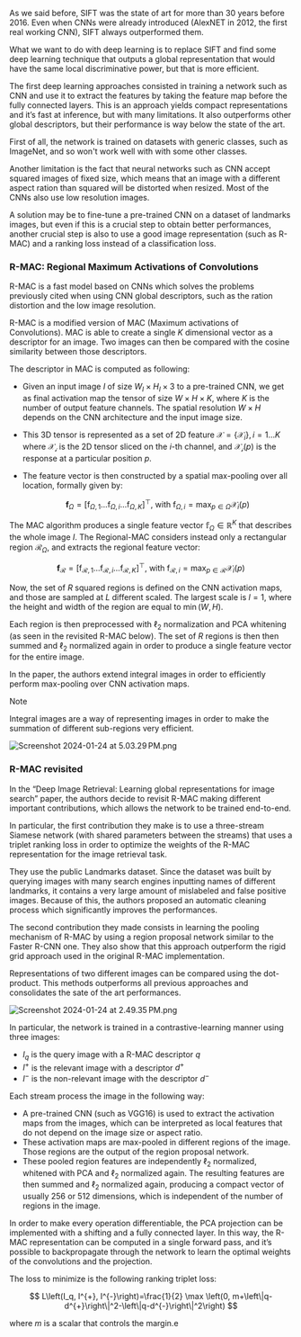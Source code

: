 As we said before, SIFT was the state of art for more than 30 years before 2016. Even when CNNs were already introduced (AlexNET in 2012, the first real working CNN), SIFT always outperformed them.

What we want to do with deep learning is to replace SIFT and find some deep learning technique that outputs a global representation that would have the same local discriminative power, but that is more efficient.

The first deep learning approaches consisted in training a network such as CNN and use it to extract the features by taking the feature map before the fully connected layers. This is an approach yields compact representations and it’s fast at inference, but with many limitations. It also outperforms other global descriptors, but their performance is way below the state of the art.

First of all, the network is trained on datasets with generic classes, such as ImageNet, and so won't work well with with some other classes.

Another limitation is the fact that neural networks such as CNN accept squared images of fixed size, which means that an image with a different aspect ration than squared will be distorted when resized. Most of the CNNs also use low resolution images.

A solution may be to fine-tune a pre-trained CNN on a dataset of landmarks images, but even if this is a crucial step to obtain better performances, another crucial step is also to use a good image representation (such as R-MAC) and a ranking loss instead of a classification loss.

### R-MAC: Regional Maximum Activations of Convolutions

R-MAC is a fast model based on CNNs which solves the problems previously cited when using CNN global descriptors, such as the ration distortion and the low image resolution.

R-MAC is a modified version of MAC (Maximum activations of Convolutions). MAC is able to create a single $K$ dimensional vector as a descriptor for an image. Two images can then be compared with the cosine similarity between those descriptors.

The descriptor in MAC is computed as following:

- Given an input image $I$ of size $W_I \times H_I \times 3$ to a pre-trained CNN, we get as final activation map the tensor of size $W \times H \times K$, where $K$ is the number of output feature channels. The spatial resolution $W \times H$ depends on the CNN architecture and the input image size.
- This 3D tensor is represented as a set of 2D feature $\mathcal{X} = \{\mathcal{X}_i\}, i = 1 \dots K$ where $\mathcal{X_i}$ is the 2D tensor sliced on the $i$-th channel, and $\mathcal{X_i}(p)$ is the response at a particular position $p$.
- The feature vector is then constructed by a spatial max-pooling over all location, formally given by:
    
    $$
    \mathbf{f}_{\Omega}=\left[\mathrm{f}_{\Omega, 1} \ldots \mathrm{f}_{\Omega, i} \ldots \mathrm{f}_{\Omega, K}\right]^{\top} \text {, with } \mathrm{f}_{\Omega, i}=\max _{p \in \Omega} \mathcal{X}_i(p)
    $$
    

The MAC algorithm produces a single feature vector $\mathbb{f}_\Omega \in \mathbb{R}^ K$ that describes the whole image $I$. The Regional-MAC considers instead only a rectangular region $\mathcal{R}_ \Omega$, and extracts the regional feature vector:

$$
\mathbf{f}_{\mathcal{R}}=\left[\mathrm{f}_{\mathcal{R}, 1} \ldots \mathrm{f}_{\mathcal{R}, i} \ldots \mathrm{f}_{\mathcal{R}, K}\right]^{\top}\text {, with } \mathrm{f}_{\mathcal{R}, i}=\max _{p \in \mathcal{R}} \mathcal{X}_i(p)
$$

Now, the set of $R$ squared regions is defined on the CNN activation maps, and those are sampled at $L$ different scaled. The largest scale is $l = 1$, where the height and width of the region are equal to $\min(W, H)$.

Each region is then preprocessed with $\ell_2$ normalization and PCA whitening (as seen in the revisited R-MAC below). The set of $R$ regions is then then summed and $\ell_2$ normalized again in order to produce a single feature vector for the entire image.

In the paper, the authors extend integral images in order to efficiently perform max-pooling over CNN activation maps.

>[!Note]
Integral images are a way of representing images in order to make the summation of different sub-regions very efficient.

![Screenshot 2024-01-24 at 5.03.29 PM.png](Screenshot_2024-01-24_at_5.03.29_PM.png)

### R-MAC revisited

In the “Deep Image Retrieval: Learning global representations for image search” paper, the authors decide to revisit R-MAC making different important contributions, which allows the network to be trained end-to-end.

In particular, the first contribution they make is to use a three-stream Siamese network (with shared parameters between the streams) that uses a triplet ranking loss in order to optimize the weights of the R-MAC representation for the image retrieval task.

They use the public Landmarks dataset. Since the dataset was built by querying images with many search engines inputting names of different landmarks, it contains a very large amount of mislabeled and false positive images. Because of this, the authors proposed an automatic cleaning process which significantly improves the performances.

The second contribution they made consists in learning the pooling mechanism of R-MAC by using a region proposal network similar to the Faster R-CNN one. They also show that this approach outperform the rigid grid approach used in the original R-MAC implementation.

Representations of two different images can be compared using the dot-product. This methods outperforms all previous approaches and consolidates the sate of the art performances.

![Screenshot 2024-01-24 at 2.49.35 PM.png](Screenshot_2024-01-24_at_2.49.35_PM.png)

In particular, the network is trained in a contrastive-learning manner using three images:

- $I_q$ is the query image with a R-MAC descriptor $q$
- $I^+$ is the relevant image with a descriptor $d^ +$
- $I^-$ is the non-relevant image with the descriptor $d^ -$

Each stream process the image in the following way:

- A pre-trained CNN (such as VGG16) is used to extract the activation maps from the images, which can be interpreted as local features that do not depend on the image size or aspect ratio.
- These activation maps are max-pooled in different regions of the image. Those regions are the output of the region proposal network.
- These pooled region features are independently $\ell_2$ normalized, whitened with PCA and $\ell_2$ normalized again. The resulting features are then summed and $\ell_2$ normalized again, producing a compact vector of usually $256$ or $512$ dimensions, which is independent of the number of regions in the image.

In order to make every operation differentiable, the PCA projection can be implemented with a shifting and a fully connected layer. In this way, the R-MAC representation can be computed in a single forward pass, and it’s possible to backpropagate through the network to learn the optimal weights of the convolutions and the projection.

The loss to minimize is the following ranking triplet loss:

$$
L\left(I_q, I^{+}, I^{-}\right)=\frac{1}{2} \max \left(0, m+\left\|q-d^{+}\right\|^2-\left\|q-d^{-}\right\|^2\right)
$$

where $m$ is a scalar that controls the margin.e